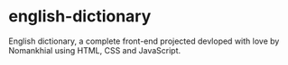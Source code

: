 # english-dictionary
English dictionary, a complete front-end projected devloped with love by Nomankhial using HTML, CSS and JavaScript.
